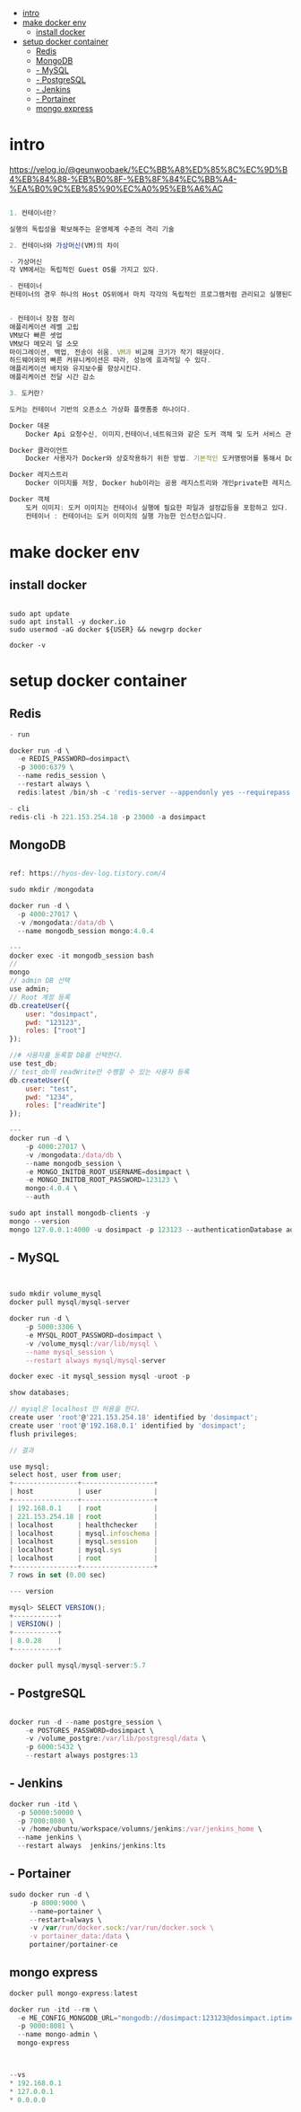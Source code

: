 
- [intro](#intro)
- [make docker env](#make-docker-env)
  - [install docker](#install-docker)
- [setup docker container](#setup-docker-container)
  - [Redis](#redis)
  - [MongoDB](#mongodb)
  - [- MySQL](#ullimysqlliul)
  - [- PostgreSQL](#ullipostgresqlliul)
  - [- Jenkins](#ullijenkinsliul)
  - [- Portainer](#ulliportainerliul)
  - [mongo express](#mongo-express)

# intro

https://velog.io/@geunwoobaek/%EC%BB%A8%ED%85%8C%EC%9D%B4%EB%84%88-%EB%B0%8F-%EB%8F%84%EC%BB%A4-%EA%B0%9C%EB%85%90%EC%A0%95%EB%A6%AC

```js

1. 컨테이너란?

실행의 독립성을 확보해주는 운영체계 수준의 격리 기술

2. 컨테이너와 가상머신(VM)의 차이

- 가상머신
각 VM에서는 독립적인 Guest OS를 가지고 있다.

- 컨테이너
컨테이너의 경우 하나의 Host OS위에서 마치 각각의 독립적인 프로그램처럼 관리되고 실행된다


- 컨테이너 장점 정리
애플리케이션 레벨 고립
VM보다 빠른 셋업
VM보다 메모리 덜 소모
마이그레이션, 백업, 전송이 쉬움. VM과 비교해 크기가 작기 때문이다.
하드웨어와의 빠른 커뮤니케이션은 따라, 성능에 효과적일 수 있다.
애플리케이션 배치와 유지보수를 향상시킨다.
애플리케이션 전달 시간 감소

3. 도커란?

도커는 컨테이너 기반의 오픈소스 가상화 플랫폼중 하나이다.

Docker 데몬
    Docker Api 요청수신, 이미지,컨테이너,네트워크와 같은 도커 객체 및 도커 서비스 관리

Docker 클라이언트
    Docker 사용자가 Docker와 상호작용하기 위한 방법. 기본적인 도커명령어를 통해서 Docker 데몬과 통신

Docker 레지스트리
    Docker 이미지를 저장, Docker hub이라는 공용 레지스트리와 개인private한 레지스트리가 있다. 일반적으로 공용 레지스트리에서 실행

Docker 객체
    도커 이미지: 도커 이미지는 컨테이너 실행에 필요한 파일과 설정값등을 포함하고 있다.
    컨테이너 : 컨테이너는 도커 이미지의 실행 가능한 인스턴스입니다.

```

# make docker env

## install docker

```

sudo apt update
sudo apt install -y docker.io
sudo usermod -aG docker ${USER} && newgrp docker

docker -v

```

# setup docker container

## Redis

```js
- run

docker run -d \
  -e REDIS_PASSWORD=dosimpact\
  -p 3000:6379 \
  --name redis_session \
  --restart always \
  redis:latest /bin/sh -c 'redis-server --appendonly yes --requirepass ${REDIS_PASSWORD}'

- cli
redis-cli -h 221.153.254.18 -p 23000 -a dosimpact

```
## MongoDB


```js

ref: https://hyos-dev-log.tistory.com/4

sudo mkdir /mongodata

docker run -d \
  -p 4000:27017 \
  -v /mongodata:/data/db \
  --name mongodb_session mongo:4.0.4

--- 
docker exec -it mongodb_session bash
//
mongo
// admin DB 선택
use admin; 
// Root 계정 등록
db.createUser({
    user: "dosimpact",
    pwd: "123123",
    roles: ["root"]
});

//# 사용자를 등록할 DB를 선택한다.
use test_db; 
// test_db의 readWrite만 수행할 수 있는 사용자 등록
db.createUser({
    user: "test",
    pwd: "1234",
    roles: ["readWrite"]
});

---
docker run -d \
    -p 4000:27017 \
    -v /mongodata:/data/db \
    --name mongodb_session \
    -e MONGO_INITDB_ROOT_USERNAME=dosimpact \
    -e MONGO_INITDB_ROOT_PASSWORD=123123 \
    mongo:4.0.4 \
    --auth

sudo apt install mongodb-clients -y
mongo --version
mongo 127.0.0.1:4000 -u dosimpact -p 123123 --authenticationDatabase admin

```
## - MySQL
```js


sudo mkdir volume_mysql
docker pull mysql/mysql-server

docker run -d \
    -p 5000:3306 \
    -e MYSQL_ROOT_PASSWORD=dosimpact \
    -v /volume_mysql:/var/lib/mysql \
    --name mysql_session \
    --restart always mysql/mysql-server

docker exec -it mysql_session mysql -uroot -p

show databases;

// mysql은 localhost 만 허용을 한다.
create user 'root'@'221.153.254.18' identified by 'dosimpact';
create user 'root'@'192.168.0.1' identified by 'dosimpact';
flush privileges;

// 결과

use mysql;
select host, user from user;
+----------------+------------------+
| host           | user             |
+----------------+------------------+
| 192.168.0.1    | root             |
| 221.153.254.18 | root             |
| localhost      | healthchecker    |
| localhost      | mysql.infoschema |
| localhost      | mysql.session    |
| localhost      | mysql.sys        |
| localhost      | root             |
+----------------+------------------+
7 rows in set (0.00 sec)

--- version

mysql> SELECT VERSION();
+-----------+
| VERSION() |
+-----------+
| 8.0.28    |
+-----------+

docker pull mysql/mysql-server:5.7
```

## - PostgreSQL

```js

docker run -d --name postgre_session \
    -e POSTGRES_PASSWORD=dosimpact \
    -v /volume_postgre:/var/lib/postgresql/data \
    -p 6000:5432 \
    --restart always postgres:13
```
## - Jenkins

```js
docker run -itd \
  -p 50000:50000 \
  -p 7000:8080 \
  -v /home/ubuntu/workspace/volumns/jenkins:/var/jenkins_home \
  --name jenkins \
  --restart always  jenkins/jenkins:lts
```
## - Portainer

```js
sudo docker run -d \
     -p 8000:9000 \
     --name=portainer \
     --restart=always \
     -v /var/run/docker.sock:/var/run/docker.sock \
     -v portainer_data:/data \
     portainer/portainer-ce
```

## mongo express

```js
docker pull mongo-express:latest

docker run -itd --rm \
  -e ME_CONFIG_MONGODB_URL="mongodb://dosimpact:123123@dosimpact.iptime.org:24000" \
  -p 9000:8081 \
  --name mongo-admin \
  mongo-express



--vs
* 192.168.0.1 
* 127.0.0.1
* 0.0.0.0


```


